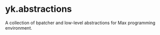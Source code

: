 # yk.abstractions

A collection of bpatcher and low-level abstractions for Max programming environment.